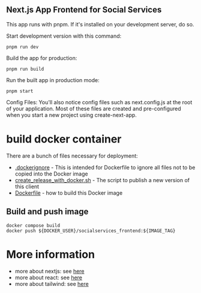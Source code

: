 ## Next.js App Frontend for Social Services

This app runs with pnpm. If it's installed on your development server, do so.

Start development version with this command:

    pnpm run dev

Build the app for production:

    pnpm run build

Run the built app in production mode:

    pnpm start

Config Files: You'll also notice config files such as next.config.js at the root of your application. Most of these
files are created and pre-configured when you start a new project using create-next-app.

# build docker container
There are a bunch of files necessary for deployment:

* [.dockerignore](.dockerignore) - This is intended for Dockerfile to ignore all files not to be copied into the Docker image
* [create_release_with_docker.sh](create_release_with_docker.sh) - The script to publish a new version of this client 
* [Dockerfile](Dockerfile) - how to build this Docker image

## Build and push image

    docker compose build
    docker push ${DOCKER_USER}/socialservices_frontend:${IMAGE_TAG}

# More information
* more about nextjs: see [here](./doc/nextjsapp.md)
* more about react: see [here](./doc/react.md)
* more about tailwind: see [here](./doc/tailwind.md)
